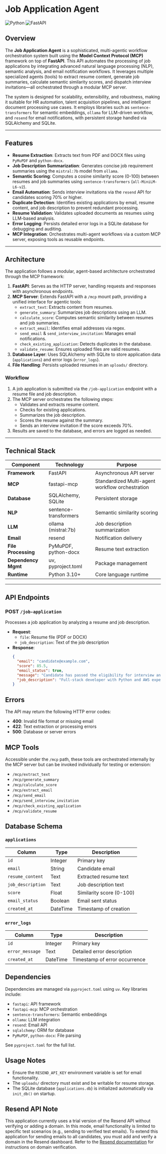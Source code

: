 # Job Application Agent

![Python](https://img.shields.io/badge/Python-3.10+-blue.svg)
![FastAPI](https://img.shields.io/badge/FastAPI-0.104.1-green.svg)


## Overview

The **Job Application Agent** is a sophisticated, multi-agentic workflow orchestration system built using the **Model Context Protocol (MCP)** framework on top of **FastAPI**. This API automates the processing of job applications by integrating advanced natural language processing (NLP), semantic analysis, and email notification workflows. It leverages multiple specialized agents (tools) to extract resume content, generate job summaries, calculate semantic similarity scores, and dispatch interview invitations—all orchestrated through a modular MCP server.

The system is designed for scalability, extensibility, and robustness, making it suitable for HR automation, talent acquisition pipelines, and intelligent document processing use cases. It employs libraries such as `sentence-transformers` for semantic embeddings, `ollama` for LLM-driven workflow, and `resend` for email notifications, with persistent storage handled via SQLAlchemy and SQLite.

---

## Features

- **Resume Extraction**: Extracts text from PDF and DOCX files using `PyMuPDF` and `python-docx`.
- **Job Description Summarization**: Generates concise job requirement summaries using the `mistral:7b` model from `ollama`.
- **Semantic Scoring**: Computes a cosine similarity score (0-100) between resumes and job summaries using `sentence-transformers` (`all-MiniLM-L6-v2`).
- **Email Automation**: Sends interview invitations via the `resend` API for candidates scoring 70% or higher.
- **Duplicate Detection**: Identifies existing applications by email, resume content, and job description to prevent redundant processing.
- **Resume Validation**: Validates uploaded documents as resumes using LLM-based analysis.
- **Error Logging**: Persists detailed error logs in a SQLite database for debugging and auditing.
- **MCP Integration**: Orchestrates multi-agent workflows via a custom MCP server, exposing tools as reusable endpoints.

---

## Architecture

The application follows a modular, agent-based architecture orchestrated through the MCP framework:

1. **FastAPI**: Serves as the HTTP server, handling requests and responses with asynchronous endpoints.
2. **MCP Server**: Extends FastAPI with a `/mcp` mount path, providing a unified interface for agentic tools:
   - `extract_text`: Extracts content from resumes.
   - `generate_summary`: Summarizes job descriptions using an LLM.
   - `calculate_score`: Computes semantic similarity between resumes and job summaries.
   - `extract_email`: Identifies email addresses via regex.
   - `send_email` & `send_interview_invitation`: Manages email notifications.
   - `check_existing_application`: Detects duplicates in the database.
   - `validate_resume`: Ensures uploaded files are valid resumes.
3. **Database Layer**: Uses SQLAlchemy with SQLite to store application data (`applications`) and error logs (`error_logs`).
4. **File Handling**: Persists uploaded resumes in an `uploads/` directory.

### Workflow
1. A job application is submitted via the `/job-application` endpoint with a resume file and job description.
2. The MCP server orchestrates the following steps:
   - Validates and extracts resume content.
   - Checks for existing applications.
   - Summarizes the job description.
   - Scores the resume against the summary.
   - Sends an interview invitation if the score exceeds 70%.
3. Results are saved to the database, and errors are logged as needed.

---

## Technical Stack

| Component             | Technology             | Purpose                              |
|-----------------------|------------------------|--------------------------------------|
| **Framework**         | FastAPI               | Asynchronous API server             |
| **MCP**     | fastapi-mcp           | Standardized Multi-agent workflow orchestration  |
| **Database**          | SQLAlchemy, SQLite    | Persistent storage                  |
| **NLP**               | sentence-transformers | Semantic similarity scoring         |
| **LLM**               | ollama (mistral:7b)   | Job description summarization       |
| **Email**             | resend                | Notification delivery               |
| **File Processing**   | PyMuPDF, python-docx  | Resume text extraction              |
| **Dependency Mgmt**   | uv, pyproject.toml    | Package management                  |
| **Runtime**           | Python 3.10+          | Core language runtime               |

---

## API Endpoints

### POST `/job-application`
Processes a job application by analyzing a resume and job description.

- **Request**:
  - `file`: Resume file (PDF or DOCX)
  - `job_description`: Text of the job description
- **Response**:
  ```json
  {
    "email": "candidate@example.com",
    "score": 85.5,
    "email_status": true,
    "message": "Candidate has passed the eligibility for interview and invitation sent successfully",
    "job_description": "Full-stack developer with Python and AWS experience..."
  }

## Errors

The API may return the following HTTP error codes:

- **400**: Invalid file format or missing email
- **422**: Text extraction or processing errors
- **500**: Database or server errors

## MCP Tools

Accessible under the `/mcp` path, these tools are orchestrated internally by the MCP server but can be invoked individually for testing or extension:

- `/mcp/extract_text`
- `/mcp/generate_summary`
- `/mcp/calculate_score`
- `/mcp/extract_email`
- `/mcp/send_email`
- `/mcp/send_interview_invitation`
- `/mcp/check_existing_application`
- `/mcp/validate_resume`

## Database Schema

### `applications`

| Column            | Type      | Description                     |
|-------------------|-----------|---------------------------------|
| `id`              | Integer   | Primary key                     |
| `email`           | String    | Candidate email                 |
| `resume_content`  | Text      | Extracted resume text           |
| `job_description` | Text      | Job description text            |
| `score`           | Float     | Similarity score (0-100)        |
| `email_status`    | Boolean   | Email sent status               |
| `created_at`      | DateTime  | Timestamp of creation           |

### `error_logs`

| Column            | Type      | Description                     |
|-------------------|-----------|---------------------------------|
| `id`              | Integer   | Primary key                     |
| `error_message`   | Text      | Detailed error description      |
| `created_at`      | DateTime  | Timestamp of error occurrence   |

## Dependencies

Dependencies are managed via `pyproject.toml` using `uv`. Key libraries include:

- `fastapi`: API framework
- `fastapi-mcp`: MCP orchestration
- `sentence-transformers`: Semantic embeddings
- `ollama`: LLM integration
- `resend`: Email API
- `sqlalchemy`: ORM for database
- `PyMuPDF`, `python-docx`: File parsing

See `pyproject.toml` for the full list.

## Usage Notes

- Ensure the `RESEND_API_KEY` environment variable is set for email functionality.
- The `uploads/` directory must exist and be writable for resume storage.
- The SQLite database (`applications.db`) is initialized automatically via `init_db()` on startup.

## Resend API Note

This application currently uses a trial version of the Resend API without verifying or adding a domain. In this mode, email functionality is limited to specific test scenarios (e.g., sending to verified test emails). To extend this application for sending emails to all candidates, you must add and verify a domain in the Resend dashboard. Refer to the [Resend documentation](https://resend.com/docs) for instructions on domain verification.
